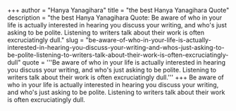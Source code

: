 +++
author = "Hanya Yanagihara"
title = "the best Hanya Yanagihara Quote"
description = "the best Hanya Yanagihara Quote: Be aware of who in your life is actually interested in hearing you discuss your writing, and who's just asking to be polite. Listening to writers talk about their work is often excruciatingly dull."
slug = "be-aware-of-who-in-your-life-is-actually-interested-in-hearing-you-discuss-your-writing-and-whos-just-asking-to-be-polite-listening-to-writers-talk-about-their-work-is-often-excruciatingly-dull"
quote = '''Be aware of who in your life is actually interested in hearing you discuss your writing, and who's just asking to be polite. Listening to writers talk about their work is often excruciatingly dull.'''
+++
Be aware of who in your life is actually interested in hearing you discuss your writing, and who's just asking to be polite. Listening to writers talk about their work is often excruciatingly dull.
